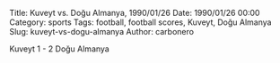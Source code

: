 Title: Kuveyt vs. Doğu Almanya, 1990/01/26
Date: 1990/01/26 00:00
Category: sports
Tags: football, football scores, Kuveyt, Doğu Almanya
Slug: kuveyt-vs-dogu-almanya
Author: carbonero


Kuveyt 1 - 2 Doğu Almanya
